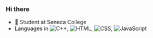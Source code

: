 ### Hi there  
  
- 🔭 Student at Seneca College  
- Languages in ![C++](https://img.shields.io/badge/-C%2B%2B-green?logo=C%2B%2B), ![HTML](https://img.shields.io/badge/-HTML-blue?logo=html5&logoColor=ffffff), ![CSS](https://img.shields.io/badge/-CSS-blue?logo=css3), ![JavaScript](https://img.shields.io/badge/-JavaScript-blue?logo=javascript)  
<!--
**YeaaeunHan/YeaaeunHan** is a ✨ _special_ ✨ repository because its `README.md` (this file) appears on your GitHub profile.

Here are some ideas to get you started:

- 🔭 I’m currently working on ...
- 🌱 I’m currently learning ...
- 👯 I’m looking to collaborate on ...
- 🤔 I’m looking for help with ...
- 💬 Ask me about ...
- 📫 How to reach me: ...
- 😄 Pronouns: ...
- ⚡ Fun fact: ...
-->
